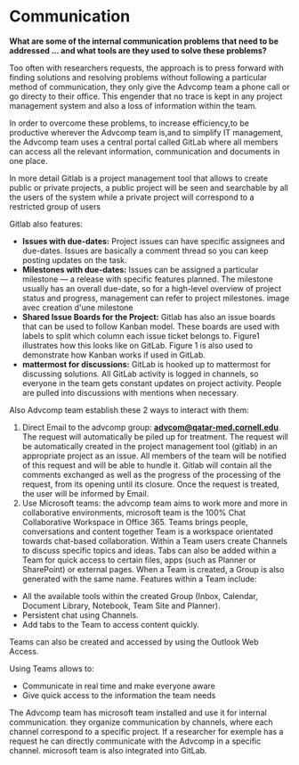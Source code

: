 # Communication

**What are some of the internal communication problems that need to be addressed ... and what tools are they used to solve these problems?**

Too often with researchers requests, the approach is to press forward with finding solutions and resolving problems without following a particular method of communication, they only give the Advcomp team a phone call or go directy to their office. This engender that no trace is kept in any project management system and also a loss of information within the team.

In order to overcome these problems, to increase efficiency,to be productive wherever the Advcomp team is,and to simplify IT management, the Advcomp team uses a central portal called GitLab where all members can access all the relevant information, communication and documents in one place.

In more detail Gitlab is a project management tool that allows to create public or private projects, a public project will be seen and searchable by all the users of the system while a private project will correspond to a restricted group of users

Gitlab also features:

* **Issues with due-dates:** Project issues can have specific assignees and due-dates. Issues are basically a comment thread so you can keep posting updates on the task.
* **Milestones with due-dates:** Issues can be assigned a particular milestone — a release with specific features planned. The milestone usually has an overall due-date, so for a high-level overview of project status and progress, management can refer to project milestones. image avec creation d'une milestone
* **Shared Issue Boards for the Project:** Gitlab has also an issue boards that can be used to follow Kanban model. These boards are used with labels to split which column each issue ticket belongs to. Figure1 illustrates how this looks like on GitLab. Figure 1 is also used to demonstrate how Kanban works if used in GitLab.
* **mattermost for discussions:** GitLab is hooked up to mattermost for discussing solutions. All GitLab activity is logged in channels, so everyone in the team gets constant updates on project activity. People are pulled into discussions with mentions when necessary.

Also Advcomp team establish these 2 ways to interact with them:

1. Direct Email to the advcomp group: **advcom@qatar-med.cornell.edu**. The request will automatically be piled up for treatment. The request will be automatically created in the project management tool \(gitlab\) in an appropriate project as an issue. All members of the team will be notified of this request and will be able to hundle it. Gitlab will contain all the comments exchanged as well as the progress of the processing of the request, from its opening until its closure. Once the request is treated, the user will be informed by Email.
2. Use Microsoft teams: the advcomp team aims to work more and more in collaborative environments, microsoft team is the 100% Chat Collaborative Workspace in Office 365. Teams brings people, conversations and content together Team is a workspace orientated towards chat-based collaboration. Within a Team users create Channels to discuss specific topics and ideas. Tabs can also be added within a Team for quick access to certain files, apps \(such as Planner or SharePoint\) or external pages. When a Team is created, a Group is also generated with the same name. Features within a Team include:

* All the available tools within the created Group \(Inbox, Calendar, Document Library, Notebook, Team Site and Planner\).
* Persistent chat using Channels.
* Add tabs to the Team to access content quickly.

Teams can also be created and accessed by using the Outlook Web Access.

Using Teams allows to:

* Communicate in real time and make everyone aware
* Give quick access to the information the team needs

The Advcomp team has microsoft team installed and use it for internal communication. they organize communication by channels, where each channel correspond to a specific project. If a researcher for exemple has a request he can directly communicate with the Advcomp in a specific channel. microsoft team is also integrated into GitLab.



